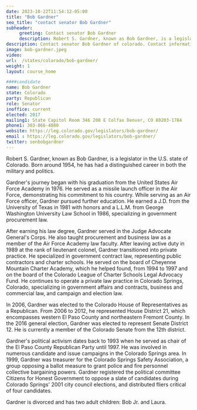 ```yaml
---
date: 2023-10-22T11:54:12-05:00
title: "Bob Gardner"
seo_title: "contact senator Bob Gardner"
subheader:
     greeting: Contact senator Bob Gardner
     description: Robert S. Gardner, known as Bob Gardner, is a legislator in the U.S. state of Colorado. Born around 1954, he has had a distinguished career in both the military and politics.
description: Contact senator Bob Gardner of colorado. Contact information for Bob Gardner includes email address, phone number, and mailing address.
image: bob-gardner.jpeg
video:
url:  /states/colorado/bob-gardner/
weight: 1
layout: course_home

####candidate
name: Bob Gardner
state: Colorado
party: Republican
role: Senator
inoffice: current
elected: 2017
mailing1: State Capitol Room 346 200 E Colfax Denver, CO 80203-1784
phone1: 303-866-4880
website: https://leg.colorado.gov/legislators/bob-gardner/
email : https://leg.colorado.gov/legislators/bob-gardner/
twitter: senbobgardner
---
```


Robert S. Gardner, known as Bob Gardner, is a legislator in the U.S. state of Colorado. Born around 1954, he has had a distinguished career in both the military and politics.

Gardner's journey began with his graduation from the United States Air Force Academy in 1976. He served as a missile launch officer in the Air Force, demonstrating his commitment to his country. While serving as an Air Force officer, Gardner pursued further education. He earned a J.D. from the University of Texas in 1981 with honors and a L.L.M. from George Washington University Law School in 1986, specializing in government procurement law.

After earning his law degree, Gardner served in the Judge Advocate General's Corps. He also taught procurement and business law as a member of the Air Force Academy law faculty. After leaving active duty in 1989 at the rank of lieutenant colonel, Gardner transitioned into private practice. He specialized in government contract law, representing public contractors and charter schools. He served on the board of Cheyenne Mountain Charter Academy, which he helped found, from 1994 to 1997 and on the board of the Colorado League of Charter Schools Legal Advocacy Fund. He continues to operate a private law practice in Colorado Springs, Colorado, specializing in government affairs and contracts, business and commercial law, and campaign and election law.

In 2006, Gardner was elected to the Colorado House of Representatives as a Republican. From 2006 to 2012, he represented House District 21, which encompasses western El Paso County and northeastern Fremont County. In the 2016 general election, Gardner was elected to represent Senate District 12. He is currently a member of the Colorado Senate from the 12th district.

Gardner's political activism dates back to 1993 when he served as chair of the El Paso County Republican Party until 1997. He was involved in numerous candidate and issue campaigns in the Colorado Springs area. In 1999, Gardner was treasurer for the Colorado Springs Safety Association, a group opposing a ballot measure to grant police and fire personnel collective bargaining powers. Gardner registered the political committee Citizens for Honest Government to oppose a slate of candidates during Colorado Springs' 2001 city council elections, and distributed fliers critical of four candidates.

Gardner is divorced and has two adult children: Bob Jr. and Laura.
